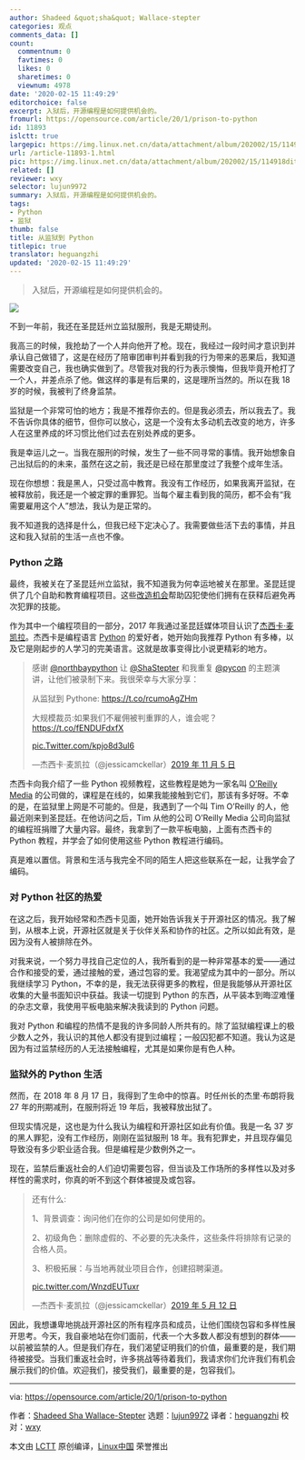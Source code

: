 ```yaml
---
author: Shadeed &quot;sha&quot; Wallace-stepter
categories: 观点
comments_data: []
count:
  commentnum: 0
  favtimes: 0
  likes: 0
  sharetimes: 0
  viewnum: 4978
date: '2020-02-15 11:49:29'
editorchoice: false
excerpt: 入狱后，开源编程是如何提供机会的。
fromurl: https://opensource.com/article/20/1/prison-to-python
id: 11893
islctt: true
largepic: https://img.linux.net.cn/data/attachment/album/202002/15/114918ditsiiu9p6x6u69m.jpg
url: /article-11893-1.html
pic: https://img.linux.net.cn/data/attachment/album/202002/15/114918ditsiiu9p6x6u69m.jpg.thumb.jpg
related: []
reviewer: wxy
selector: lujun9972
summary: 入狱后，开源编程是如何提供机会的。
tags:
- Python
- 监狱
thumb: false
title: 从监狱到 Python
titlepic: true
translator: heguangzhi
updated: '2020-02-15 11:49:29'
---
```



> 
> 入狱后，开源编程是如何提供机会的。
> 
> 
> 


![](/data/attachment/album/202002/15/114918ditsiiu9p6x6u69m.jpg)


不到一年前，我还在圣昆廷州立监狱服刑，我是无期徒刑。


我高三的时候，我抢劫了一个人并向他开了枪。现在，我经过一段时间才意识到并承认自己做错了，这是在经历了陪审团审判并看到我的行为带来的恶果后，我知道需要改变自己，我也确实做到了。尽管我对我的行为表示懊悔，但我毕竟开枪打了一个人，并差点杀了他。做这样的事是有后果的，这是理所当然的。所以在我 18 岁的时候，我被判了终身监禁。


监狱是一个非常可怕的地方；我是不推荐你去的。但是我必须去，所以我去了。我不告诉你具体的细节，但你可以放心，这是一个没有太多动机去改变的地方，许多人在这里养成的坏习惯比他们过去在别处养成的更多。


我是幸运儿之一。当我在服刑的时候，发生了一些不同寻常的事情。我开始想象自己出狱后的的未来，虽然在这之前，我还是已经在那里度过了我整个成年生活。


现在你想想：我是黑人，只受过高中教育。我没有工作经历，如果我离开监狱，在被释放前，我还是一个被定罪的重罪犯。当每个雇主看到我的简历，都不会有“我需要雇用这个人”想法，我认为是正常的。


我不知道我的选择是什么，但我已经下定决心了。我需要做些活下去的事情，并且这和我入狱前的生活一点也不像。


### Python 之路


最终，我被关在了圣昆廷州立监狱，我不知道我为何幸运地被关在那里。圣昆廷提供了几个自助和教育编程项目。这些[改造机会](https://www.dailycal.org/2019/02/27/san-quentin-rehabilitation-programs-offer-inmates-education-a-voice/)帮助囚犯使他们拥有在获释后避免再次犯罪的技能。


作为其中一个编程项目的一部分，2017 年我通过圣昆廷媒体项目认识了[杰西卡·麦凯拉](https://twitter.com/jessicamckellar?lang=en)。杰西卡是编程语言 [Python](https://www.python.org/) 的爱好者，她开始向我推荐 Python 有多棒，以及它是刚起步的人学习的完美语言。这就是故事变得比小说更精彩的地方。



> 
> 感谢 [@northbaypython](https://twitter.com/northbaypython?ref_src=twsrc%5Etfw) 让 [@ShaStepter](https://twitter.com/ShaStepter?ref_src=twsrc%5Etfw) 和我重复 [@pycon](https://twitter.com/pycon?ref_src=twsrc%5Etfw) 的主题演讲，让他们被录制下来。我很荣幸与大家分享：
> 
> 
> 从监狱到 Pythone: <https://t.co/rcumoAgZHm>
> 
> 
> 大规模裁员:如果我们不雇佣被判重罪的人，谁会呢？ <https://t.co/fENDUFdxfX>
> 
> 
> [pic.Twitter.com/kpjo8d3ul6](https://t.co/Kpjo8d3ul6)
> 
> 
> —杰西卡·麦凯拉（@jessicamckellar）[2019 年 11 月 5 日](https://twitter.com/jessicamckellar/status/1191601209917837312?ref_src=twsrc%5Etfw)
> 
> 
> 


杰西卡向我介绍了一些 Python 视频教程，这些教程是她为一家名叫 [O’Reilly Media](http://shop.oreilly.com/product/110000448.do) 的公司做的，课程是在线的，如果我能接触到它们，那该有多好呀。不幸的是，在监狱里上网是不可能的。但是，我遇到了一个叫 Tim O’Reilly 的人，他最近刚来到圣昆廷。在他访问之后，Tim 从他的公司 O’Reilly Media 公司向监狱的编程班捐赠了大量内容。最终，我拿到了一款平板电脑，上面有杰西卡的 Python 教程，并学会了如何使用这些 Python 教程进行编码。


真是难以置信。背景和生活与我完全不同的陌生人把这些联系在一起，让我学会了编码。


### 对 Python 社区的热爱


在这之后，我开始经常和杰西卡见面，她开始告诉我关于开源社区的情况。我了解到，从根本上说，开源社区就是关于伙伴关系和协作的社区。之所以如此有效，是因为没有人被排除在外。


对我来说，一个努力寻找自己定位的人，我所看到的是一种非常基本的爱——通过合作和接受的爱，通过接触的爱，通过包容的爱。我渴望成为其中的一部分。所以我继续学习 Python，不幸的是，我无法获得更多的教程，但是我能够从开源社区收集的大量书面知识中获益。我读一切提到 Python 的东西，从平装本到晦涩难懂的杂志文章，我使用平板电脑来解决我读到的 Python 问题。


我对 Python 和编程的热情不是我的许多同龄人所共有的。除了监狱编程课上的极少数人之外，我认识的其他人都没有提到过编程；一般囚犯都不知道。我认为这是因为有过监禁经历的人无法接触编程，尤其是如果你是有色人种。


### 监狱外的 Python 生活


然而，在 2018 年 8 月 17 日，我得到了生命中的惊喜。时任州长的杰里·布朗将我 27 年的刑期减刑，在服刑将近 19 年后，我被释放出狱了。


但现实情况是，这也是为什么我认为编程和开源社区如此有价值。我是一名 37 岁的黑人罪犯，没有工作经历，刚刚在监狱服刑 18 年。我有犯罪史，并且现存偏见导致没有多少职业适合我。但是编程是少数例外之一。


现在，监禁后重返社会的人们迫切需要包容，但当谈及工作场所的多样性以及对多样性的需求时，你真的听不到这个群体被提及或包容。



> 
> 还有什么:
> 
> 
> 1、背景调查：询问他们在你的公司是如何使用的。
> 
> 
> 2、初级角色：删除虚假的、不必要的先决条件，这些条件将排除有记录的合格人员。
> 
> 
> 3、积极拓展：与当地再就业项目合作，创建招聘渠道。
> 
> 
> [pic.twitter.com/WnzdEUTuxr](https://t.co/WnzdEUTuxr)
> 
> 
> —杰西卡·麦凯拉（@jessicamckellar）[2019 年 5 月 12 日](https://twitter.com/jessicamckellar/status/1127640222504636416?ref_src=twsrc%5Etfw) 
> 
> 
> 


因此，我想谦卑地挑战开源社区的所有程序员和成员，让他们围绕包容和多样性展开思考。今天，我自豪地站在你们面前，代表一个大多数人都没有想到的群体——以前被监禁的人。但是我们存在，我们渴望证明我们的价值，最重要的是，我们期待被接受。当我们重返社会时，许多挑战等待着我们，我请求你们允许我们有机会展示我们的价值。欢迎我们，接受我们，最重要的是，包容我们。




---


via: <https://opensource.com/article/20/1/prison-to-python>


作者：[Shadeed Sha Wallace-Stepter](https://opensource.com/users/shastepter) 选题：[lujun9972](https://github.com/lujun9972) 译者：[heguangzhi](https://github.com/heguangzhi) 校对：[wxy](https://github.com/wxy)


本文由 [LCTT](https://github.com/LCTT/TranslateProject) 原创编译，[Linux中国](https://linux.cn/) 荣誉推出